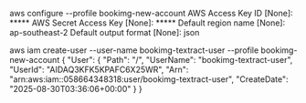 aws configure --profile bookimg-new-account
AWS Access Key ID [None]: *****
AWS Secret Access Key [None]: *****
Default region name [None]: ap-southeast-2
Default output format [None]: json

aws iam create-user --user-name bookimg-textract-user --profile bookimg-new-account
{
    "User": {
        "Path": "/",
        "UserName": "bookimg-textract-user",
        "UserId": "AIDAQ3KFK5KPAFC6X25WR",
        "Arn": "arn:aws:iam::058664348318:user/bookimg-textract-user",
        "CreateDate": "2025-08-30T03:36:06+00:00"
    }
}
